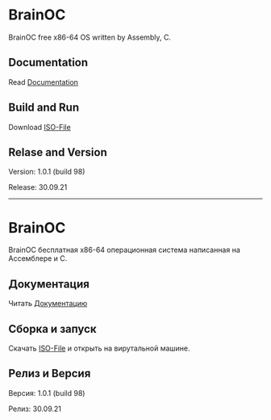 # BrainOC
BrainOC free  x86-64 OS written by Assembly, C.

## Documentation
Read [Documentation](https://brainos.tk)
## Build and Run
Download [ISO-File](https://brainos.tk/download/)
## Relase and Version
Version: 1.0.1 (build 98)

Release: 30.09.21
____

# BrainOC
BrainOC бесплатная x86-64 операционная система написанная на Ассемблере и C.

## Документация
Читать [Документацию](https://brainos.tk)

## Сборка и запуск
Скачать [ISO-File](https://brainos.tk/download/) и открыть на вирутальной машине.

## Релиз и Версия
Версия: 1.0.1 (build 98)

Релиз: 30.09.21
